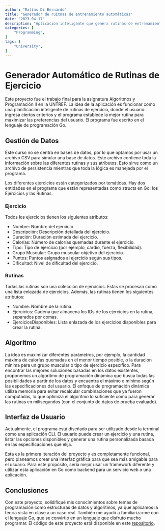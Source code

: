 ```yaml
---
author: "Matías Di Bernardo"
title: "Generador de ruitnas de entrenamiento automáticas"
date: "2023-04-17"
description: "Aplicación inteligante que genera rutinas de entrenamiento en base a datos ingresados por el usuario."
categories: [
    "Programming",
]
tags: [
    "University",
]
---
```


# Generador Automático de Rutinas de Ejercicio
Este proyecto fue el trabajo final para la asignatura Algoritmos y Programación II en la UNTREF. La idea de la aplicación es funcionar como una planificación inteligente de rutinas de ejercicio, donde el usuario ingresa ciertos criterios y el programa establece la mejor rutina para maximizar las preferencias del usuario. El programa fue escrito en el lenguaje de programación Go.

## Gestión de Datos
Este curso no se centra en bases de datos, por lo que optamos por usar un archivo CSV para simular una base de datos. Este archivo contiene toda la información sobre las diferentes rutinas y sus atributos. Esto sirve como un archivo de persistencia mientras que toda la lógica es manejada por el programa.

Los diferentes ejercicios están categorizados por temáticas. Hay dos entidades en el programa que están representadas como structs en Go: los Ejercicios y las Rutinas.

### Ejercicio
Todos los ejercicios tienen los siguientes atributos:

- Nombre: Nombre del ejercicio.
- Descripción: Descripción detallada del ejercicio.
- Duración: Duración estimada del ejercicio.
- Calorías: Número de calorías quemadas durante el ejercicio.
- Tipo: Tipo de ejercicio (por ejemplo, cardio, fuerza, flexibilidad).
- Grupo Muscular: Grupo muscular objetivo del ejercicio.
- Puntos: Puntos asignados al ejercicio según sus tipos.
- Dificultad: Nivel de dificultad del ejercicio.

### Rutinas
Todas las rutinas son una colección de ejercicios. Estas se procesan como una lista enlazada de ejercicios. Además, las rutinas tienen los siguientes atributos:
- Nombre: Nombre de la rutina.
- Ejercicios: Cadena que almacena los IDs de los ejercicios en la rutina, separados por comas.
- EjerciciosDisponibles: Lista enlazada de los ejercicios disponibles para crear la rutina.

## Algoritmo
La idea es maximizar diferentes parámetros, por ejemplo, la cantidad máxima de calorías quemadas en el menor tiempo posible, o la duración mínima para un grupo muscular o tipo de ejercicio específico. Para encontrar las mejores soluciones basadas en los datos existentes, proponemos un algoritmo de programación dinámica que busca todas las posibilidades a partir de los datos y encuentra el máximo o mínimo según las especificaciones del usuario. El enfoque de programación dinámica utiliza memoria para evitar recalcular combinaciones que ya fueron computadas, lo que optimiza el algoritmo lo suficiente como para generar las rutinas en milisegundos (con el conjunto de datos de prueba evaluado).

## Interfaz de Usuario
Actualmente, el programa está diseñado para ser utilizado desde la terminal como una aplicación CLI. El usuario puede crear un ejercicio y una rutina, listar las opciones disponibles y generar una rutina personalizada basada en las especificaciones que elija.

Esta es la primera iteración del proyecto y es completamente funcional, pero planeamos crear una interfaz gráfica para que sea más amigable para el usuario. Para este propósito, sería mejor usar un framework diferente y utilizar esta aplicación en Go como backend para un servicio web o una aplicación.

## Conclusiones
Con este proyecto, solidifiqué mis conocimientos sobre temas de programación como estructuras de datos y algoritmos, ya que aplicamos la teoría vista en clase a un caso real. También me ayudó a familiarizarme con el lenguaje Go, que se convirtió en un lenguaje que disfruto mucho programar. El código de este proyecto está disponible en este [repositorio](https://github.com/MatiasDiBernardo/Workout-routine-generator).
